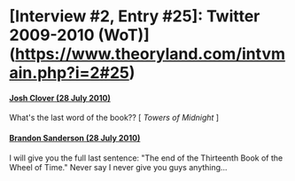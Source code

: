 # [Interview #2, Entry #25]: Twitter 2009-2010 (WoT)](https://www.theoryland.com/intvmain.php?i=2#25)

#### [Josh Clover (28 July 2010)](http://twitter.com/JoshClover/status/19796217978)

What's the last word of the book?? [
*Towers of Midnight*
]

#### [Brandon Sanderson (28 July 2010)](http://twitter.com/BrandonSandrson/status/19799093870)

I will give you the full last sentence: "The end of the Thirteenth Book of the Wheel of Time." Never say I never give you guys anything...

